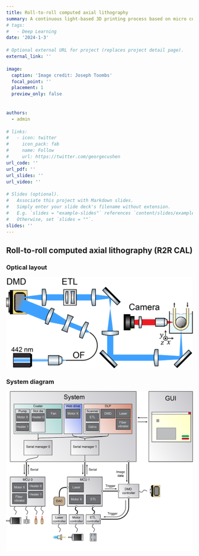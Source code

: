 ```yaml
---
title: Roll-to-roll computed axial lithography
summary: A continuous light-based 3D printing process based on micro computed axial lithography.
# tags:
#   - Deep Learning
date: '2024-1-3'

# Optional external URL for project (replaces project detail page).
external_link: ''

image:
  caption: 'Image credit: Joseph Toombs'
  focal_point: ''
  placement: 1
  preview_only: false


authors:
  - admin

# links:
#   - icon: twitter
#     icon_pack: fab
#     name: Follow
#     url: https://twitter.com/georgecushen
url_code: ''
url_pdf: ''
url_slides: ''
url_video: ''

# Slides (optional).
#   Associate this project with Markdown slides.
#   Simply enter your slide deck's filename without extension.
#   E.g. `slides = "example-slides"` references `content/slides/example-slides.md`.
#   Otherwise, set `slides = ""`.
slides: ''
---
```



## Roll-to-roll computed axial lithography (R2R CAL)

### Optical layout
![](images/r2rcallayout.png)

### System diagram
![](images/r2rsystemdiagram.png)